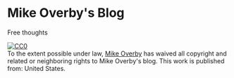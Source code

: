 # Mike Overby's Blog
Free thoughts

<p xmlns:dct="http://purl.org/dc/terms/" xmlns:vcard="http://www.w3.org/2001/vcard-rdf/3.0#">
  <a rel="license"
     href="http://creativecommons.org/publicdomain/zero/1.0/">
    <img src="http://i.creativecommons.org/p/zero/1.0/88x31.png" style="border-style: none;" alt="CC0" />
  </a>
  <br />
  To the extent possible under law,
  <a rel="dct:publisher"
     href="https://github.com/lethargilistic/blog">
    <span property="dct:title">Mike Overby</span></a>
  has waived all copyright and related or neighboring rights to
  <span property="dct:title">Mike Overby's blog</span>.
This work is published from:
<span property="vcard:Country" datatype="dct:ISO3166"
      content="US" about="https://github.com/lethargilistic/blog">
  United States</span>.
</p>
